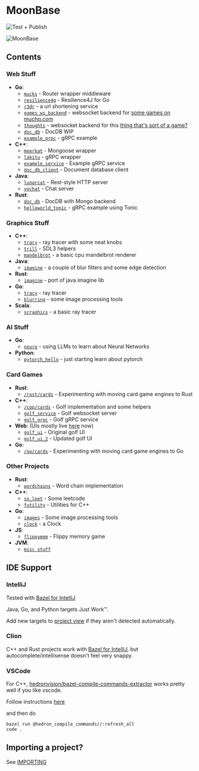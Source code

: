 # MoonBase

![Test + Publish](https://github.com/muchq/MoonBase/actions/workflows/publish.yml/badge.svg)

![MoonBase](static_content/moon.gif)

## Contents
### Web Stuff
- **Go**:
  - [`mucks`](go/mucks) - Router wrapper middleware
  - [`resilience4g`](go/resilience4g) - Resilience4J for Go
  - [`r3dr`](go/r3dr) - a url shortening service
  - [`games_ws_backend`](go/games_ws_backend) - websocket backend for [some games on muchq.com](https://muchq.com)
  - [`thoughts`](go/thoughts) - websocket backend for this [thing that's sort of a game?](https://muchq.com/thoughts)
  - [`doc_db`](go/doc_db) - DocDB WIP
  - [`example_grpc`](go/example_grpc) - gRPC example
- **C++**:
  - [`meerkat`](cpp/meerkat/) - Mongoose wrapper
  - [`lakitu`](cpp/lakitu) - gRPC wrapper
  - [`example_service`](cpp/example_service) - Example gRPC service
  - [`doc_db_client`](cpp/doc_db_client) - Document database client
- **Java**:
  - [`lunarcat`](jvm/src/main/java/com/muchq/lunarcat) - Rest-style HTTP server
  - [`yochat`](jvm/src/main/java/com/muchq/yochat) - Chat server
- **Rust**:
  - [`doc_db`](rust/doc_db) - DocDB with Mongo backend
  - [`helloworld_tonic`](rust/helloworld_tonic) - gRPC example using Tonic

### Graphics Stuff
- **C++**:
    - [`tracy`](cpp/tracy) - ray tracer with some neat knobs
    - [`trill`](cpp/trill) - SDL3 helpers
    - [`mandelbrot`](cpp/mandelbrot) - a basic cpu mandelbrot renderer
- **Java**:
    - [`imagine`](jvm/src/main/java/com/muchq/imagine) - a couple of blur filters and some edge detection
- **Rust**:
    - [`imagine`](rust/imagine) - port of java imagine lib
- **Go**:
    - [`tracy`](go/tracy) - ray tracer
    - [`blurring`](go/images) - some image processing tools
- **Scala**:
  - [`scraphics`](jvm/src/main/scala/com/muchq/scraphics) - a basic ray tracer

### AI Stuff
- **Go**:
  - [`neuro`](go/neuro) - using LLMs to learn about Neural Networks
- **Python**:
  - [`pytorch_hello`](python/pytorch_hello) - just starting learn about pytorch

### Card Games
- **Rust**:
    - [`/rust/cards`](rust/cards) - Experimenting with moving card game engines to Rust
- **C++**:
    - [`/cpp/cards`](cpp/cards) - Golf implementation and some helpers
    - [`golf_service`](cpp/golf_service) - Golf websocket server
    - [`golf_grpc`](cpp/golf_grpc) - Golf gRPC service
- **Web**: (UIs mostly live [here](https://github.com/muchq/muchq.github.io) now)
    - [`golf_ui`](web/golf_ui) - Original golf UI
    - [`golf_ui_2`](web/golf_ui_2) - Updated golf UI
- **Go**:
    - [`/go/cards`](go/cards) - Experimenting with moving card game engines to Go

### Other Projects
- **Rust**:
  - [`wordchains`](rust/wordchains) - Word chain implementation
- **C++**:
  - [`so_leet`](cpp/so_leet) - Some leetcode
  - [`futility`](cpp/futility) - Utilities for C++
- **Go**:
  - [`images`](go/images) - Some image processing tools
  - [`clock`](go/clock) - a Clock
- **JS**:
  - [`flippymem`](web/flippymem) - Flippy memory game
- **JVM**:
  - [`misc stuff`](jvm)

## IDE Support
### IntelliJ
Tested with [Bazel for IntelliJ](https://plugins.jetbrains.com/plugin/8609-bazel-for-intellij)

Java, Go, and Python targets Just Work™.

Add new targets to [project view](/.ijwb/.bazelproject) if they aren't detected automatically.

### Clion
C++ and Rust projects work with [Bazel for IntelliJ](https://plugins.jetbrains.com/plugin/8609-bazel-for-intellij), but autocomplete/intellisense doesn't feel very snappy.

### VSCode
For C++, [hedronvision/bazel-compile-commands-extractor](https://github.com/hedronvision/bazel-compile-commands-extractor) works pretty well if you like vscode.

Follow instructions [here](https://github.com/hedronvision/bazel-compile-commands-extractor#vscode)

and then do
```
bazel run @hedron_compile_commands//:refresh_all
code .
```

## Importing a project?
See [IMPORTING](./IMPORTING.md)
